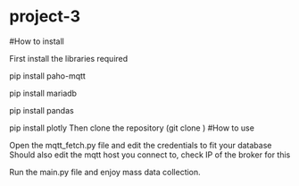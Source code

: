 # project-3

#How to install

First install the libraries required

pip install paho-mqtt

pip install mariadb

pip install pandas

pip install plotly
Then clone the repository (git clone <link>)
#How to use

Open the mqtt_fetch.py file and edit the credentials to fit your database
Should also edit the mqtt host you connect to, check IP of the broker for this

Run the main.py file and enjoy mass data collection.
